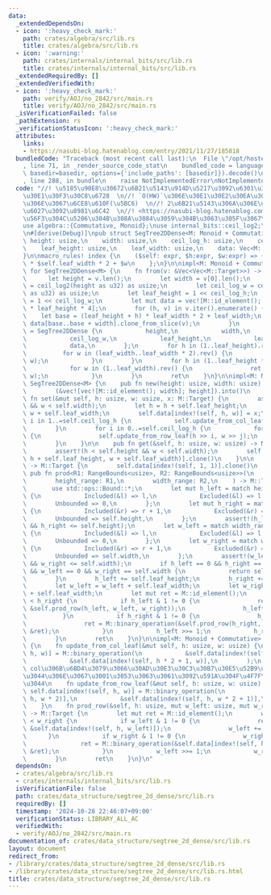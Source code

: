 ```yaml
---
data:
  _extendedDependsOn:
  - icon: ':heavy_check_mark:'
    path: crates/algebra/src/lib.rs
    title: crates/algebra/src/lib.rs
  - icon: ':warning:'
    path: crates/internals/internal_bits/src/lib.rs
    title: crates/internals/internal_bits/src/lib.rs
  _extendedRequiredBy: []
  _extendedVerifiedWith:
  - icon: ':heavy_check_mark:'
    path: verify/AOJ/no_2842/src/main.rs
    title: verify/AOJ/no_2842/src/main.rs
  _isVerificationFailed: false
  _pathExtension: rs
  _verificationStatusIcon: ':heavy_check_mark:'
  attributes:
    links:
    - https://nasubi-blog.hatenablog.com/entry/2021/11/27/185818
  bundledCode: "Traceback (most recent call last):\n  File \"/opt/hostedtoolcache/Python/3.10.15/x64/lib/python3.10/site-packages/onlinejudge_verify/documentation/build.py\"\
    , line 71, in _render_source_code_stat\n    bundled_code = language.bundle(stat.path,\
    \ basedir=basedir, options={'include_paths': [basedir]}).decode()\n  File \"/opt/hostedtoolcache/Python/3.10.15/x64/lib/python3.10/site-packages/onlinejudge_verify/languages/rust.py\"\
    , line 288, in bundle\n    raise NotImplementedError\nNotImplementedError\n"
  code: "//! \u5185\u90E8\u30672\u6B21\u5143\u914D\u5217\u3092\u6301\u3064\u30BB\u30B0\
    \u30E1\u30F3\u30C8\u6728  \n//! `O(HW)`\u306E\u30E1\u30E2\u30EA\u3092\u4F7F\u3046\
    \u306E\u3067\u6CE8\u610F(\u5BC6)  \n//! 2\u6B21\u5143\u306A\u306E\u3067\u53EF\u63DB\
    \u6027\u3092\u8981\u6C42  \n//! <https://nasubi-blog.hatenablog.com/entry/2021/11/27/185818>\u306E\
    \u56F3\u304C\u5206\u304B\u308A\u3084\u3059\u304B\u3063\u305F\u3067\u3059  \n\n\
    use algebra::{Commutative, Monoid};\nuse internal_bits::ceil_log2;\nuse std::ops::RangeBounds;\n\
    \n#[derive(Debug)]\npub struct SegTree2DDense<M: Monoid + Commutative> {\n   \
    \ height: usize,\n    width: usize,\n    ceil_log_h: usize,\n    ceil_log_w: usize,\n\
    \    leaf_height: usize,\n    leaf_width: usize,\n    data: Vec<M::Target>,\n\
    }\n\nmacro_rules! index {\n    ($self: expr, $h:expr, $w:expr) => {\n        $h\
    \ * $self.leaf_width * 2 + $w\n    };\n}\n\nimpl<M: Monoid + Commutative> From<&Vec<Vec<M::Target>>>\
    \ for SegTree2DDense<M> {\n    fn from(v: &Vec<Vec<M::Target>>) -> Self {\n  \
    \      let height = v.len();\n        let width = v[0].len();\n        let ceil_log_h\
    \ = ceil_log2(height as u32) as usize;\n        let ceil_log_w = ceil_log2(width\
    \ as u32) as usize;\n        let leaf_height = 1 << ceil_log_h;\n        let leaf_width\
    \ = 1 << ceil_log_w;\n        let mut data = vec![M::id_element(); leaf_width\
    \ * leaf_height * 4];\n        for (h, v) in v.iter().enumerate() {\n        \
    \    let base = (leaf_height + h) * leaf_width * 2 + leaf_width;\n           \
    \ data[base..base + width].clone_from_slice(v);\n        }\n        let mut ret\
    \ = SegTree2DDense {\n            height,\n            width,\n            ceil_log_h,\n\
    \            ceil_log_w,\n            leaf_height,\n            leaf_width,\n\
    \            data,\n        };\n        for h in (1..leaf_height).rev() {\n  \
    \          for w in (leaf_width..leaf_width * 2).rev() {\n                ret.update_from_col_leaf(h,\
    \ w);\n            }\n        }\n        for h in (1..leaf_height * 2).rev() {\n\
    \            for w in (1..leaf_width).rev() {\n                ret.update_from_row_leaf(h,\
    \ w);\n            }\n        }\n        ret\n    }\n}\n\nimpl<M: Monoid + Commutative>\
    \ SegTree2DDense<M> {\n    pub fn new(height: usize, width: usize) -> Self {\n\
    \        (&vec![vec![M::id_element(); width]; height]).into()\n    }\n\n    pub\
    \ fn set(&mut self, h: usize, w: usize, x: M::Target) {\n        assert!(h < self.height\
    \ && w < self.width);\n        let h = h + self.leaf_height;\n        let w =\
    \ w + self.leaf_width;\n        self.data[index!(self, h, w)] = x;\n        for\
    \ i in 1..=self.ceil_log_h {\n            self.update_from_col_leaf(h >> i, w);\n\
    \        }\n        for i in 0..=self.ceil_log_h {\n            for j in 1..=self.ceil_log_w\
    \ {\n                self.update_from_row_leaf(h >> i, w >> j);\n            }\n\
    \        }\n    }\n\n    pub fn get(&self, h: usize, w: usize) -> M::Target {\n\
    \        assert!(h < self.height && w < self.width);\n        self.data[index!(self,\
    \ h + self.leaf_height, w + self.leaf_width)].clone()\n    }\n\n    pub fn all_prod(&self)\
    \ -> M::Target {\n        self.data[index!(self, 1, 1)].clone()\n    }\n\n   \
    \ pub fn prod<R1: RangeBounds<usize>, R2: RangeBounds<usize>>(\n        &self,\n\
    \        height_range: R1,\n        width_range: R2,\n    ) -> M::Target {\n \
    \       use std::ops::Bound::*;\n        let mut h_left = match height_range.start_bound()\
    \ {\n            Included(&l) => l,\n            Excluded(&l) => l + 1,\n    \
    \        Unbounded => 0,\n        };\n        let mut h_right = match height_range.end_bound()\
    \ {\n            Included(&r) => r + 1,\n            Excluded(&r) => r,\n    \
    \        Unbounded => self.height,\n        };\n        assert!(h_left <= h_right\
    \ && h_right <= self.height);\n        let w_left = match width_range.start_bound()\
    \ {\n            Included(&l) => l,\n            Excluded(&l) => l + 1,\n    \
    \        Unbounded => 0,\n        };\n        let w_right = match width_range.end_bound()\
    \ {\n            Included(&r) => r + 1,\n            Excluded(&r) => r,\n    \
    \        Unbounded => self.width,\n        };\n        assert!(w_left <= w_right\
    \ && w_right <= self.width);\n        if h_left == 0 && h_right == self.height\
    \ && w_left == 0 && w_right == self.width {\n            return self.all_prod();\n\
    \        }\n        h_left += self.leaf_height;\n        h_right += self.leaf_height;\n\
    \        let w_left = w_left + self.leaf_width;\n        let w_right = w_right\
    \ + self.leaf_width;\n        let mut ret = M::id_element();\n        while h_left\
    \ < h_right {\n            if h_left & 1 != 0 {\n                ret = M::binary_operation(&ret,\
    \ &self.prod_row(h_left, w_left, w_right));\n                h_left += 1;\n  \
    \          }\n            if h_right & 1 != 0 {\n                h_right -= 1;\n\
    \                ret = M::binary_operation(&self.prod_row(h_right, w_left, w_right),\
    \ &ret);\n            }\n            h_left >>= 1;\n            h_right >>= 1;\n\
    \        }\n        ret\n    }\n}\n\nimpl<M: Monoid + Commutative> SegTree2DDense<M>\
    \ {\n    fn update_from_col_leaf(&mut self, h: usize, w: usize) {\n        self.data[index!(self,\
    \ h, w)] = M::binary_operation(\n            &self.data[index!(self, h * 2, w)],\n\
    \            &self.data[index!(self, h * 2 + 1, w)],\n        );\n    }\n    ///\
    \ col\u306B\u6BD4\u3079\u3066\u30AD\u30E3\u30C3\u30B7\u30E5\u52B9\u7387\u304C\u826F\
    \u3044\u306E\u3067\u3001\u3053\u3063\u3061\u3092\u591A\u304F\u4F7F\u3044\u305F\
    \u3044\n    fn update_from_row_leaf(&mut self, h: usize, w: usize) {\n       \
    \ self.data[index!(self, h, w)] = M::binary_operation(\n            &self.data[index!(self,\
    \ h, w * 2)],\n            &self.data[index!(self, h, w * 2 + 1)],\n        );\n\
    \    }\n    fn prod_row(&self, h: usize, mut w_left: usize, mut w_right: usize)\
    \ -> M::Target {\n        let mut ret = M::id_element();\n        while w_left\
    \ < w_right {\n            if w_left & 1 != 0 {\n                ret = M::binary_operation(&ret,\
    \ &self.data[index!(self, h, w_left)]);\n                w_left += 1;\n      \
    \      }\n            if w_right & 1 != 0 {\n                w_right -= 1;\n \
    \               ret = M::binary_operation(&self.data[index!(self, h, w_right)],\
    \ &ret);\n            }\n            w_left >>= 1;\n            w_right >>= 1;\n\
    \        }\n        ret\n    }\n}\n"
  dependsOn:
  - crates/algebra/src/lib.rs
  - crates/internals/internal_bits/src/lib.rs
  isVerificationFile: false
  path: crates/data_structure/segtree_2d_dense/src/lib.rs
  requiredBy: []
  timestamp: '2024-10-28 22:46:07+09:00'
  verificationStatus: LIBRARY_ALL_AC
  verifiedWith:
  - verify/AOJ/no_2842/src/main.rs
documentation_of: crates/data_structure/segtree_2d_dense/src/lib.rs
layout: document
redirect_from:
- /library/crates/data_structure/segtree_2d_dense/src/lib.rs
- /library/crates/data_structure/segtree_2d_dense/src/lib.rs.html
title: crates/data_structure/segtree_2d_dense/src/lib.rs
---
```


